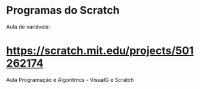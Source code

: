 # Programas do Scratch
Aula de variáveis:
# https://scratch.mit.edu/projects/501262174

Aula Programação e Algoritmos - VisualG e Scratch

